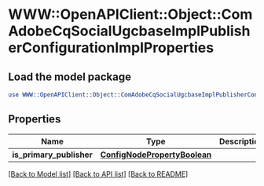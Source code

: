 # WWW::OpenAPIClient::Object::ComAdobeCqSocialUgcbaseImplPublisherConfigurationImplProperties

## Load the model package
```perl
use WWW::OpenAPIClient::Object::ComAdobeCqSocialUgcbaseImplPublisherConfigurationImplProperties;
```

## Properties
Name | Type | Description | Notes
------------ | ------------- | ------------- | -------------
**is_primary_publisher** | [**ConfigNodePropertyBoolean**](ConfigNodePropertyBoolean.md) |  | [optional] 

[[Back to Model list]](../README.md#documentation-for-models) [[Back to API list]](../README.md#documentation-for-api-endpoints) [[Back to README]](../README.md)


